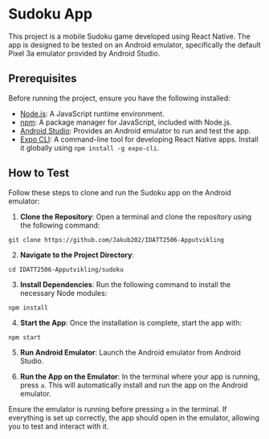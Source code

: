 # Sudoku App

This project is a mobile Sudoku game developed using React Native. The app is designed to be tested on an Android emulator, specifically the default Pixel 3a emulator provided by Android Studio.

## Prerequisites

Before running the project, ensure you have the following installed:
- [Node.js](https://nodejs.org/): A JavaScript runtime environment.
- [npm](https://www.npmjs.com/): A package manager for JavaScript, included with Node.js.
- [Android Studio](https://developer.android.com/studio): Provides an Android emulator to run and test the app.
- [Expo CLI](https://expo.io/): A command-line tool for developing React Native apps. Install it globally using `npm install -g expo-cli`.

## How to Test

Follow these steps to clone and run the Sudoku app on the Android emulator:

1. **Clone the Repository**: Open a terminal and clone the repository using the following command:
```
git clone https://github.com/Jakub202/IDATT2506-Apputvikling
```

2. **Navigate to the Project Directory**:
```
cd IDATT2506-Apputvikling/sudoku
```


3. **Install Dependencies**: Run the following command to install the necessary Node modules:
```
npm install
```


4. **Start the App**: Once the installation is complete, start the app with:
```
npm start
```


5. **Run Android Emulator**: Launch the Android emulator from Android Studio.

6. **Run the App on the Emulator**: In the terminal where your app is running, press `a`. This will automatically install and run the app on the Android emulator.

Ensure the emulator is running before pressing `a` in the terminal. If everything is set up correctly, the app should open in the emulator, allowing you to test and interact with it.

